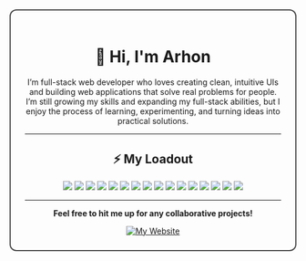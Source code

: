 <div align="center" style="border: 2px solid #444; border-radius: 12px; padding: 25px;">
  <h1>🤖 Hi, I'm Arhon</h1>
  <p>
    I’m full-stack web developer who loves creating clean, intuitive UIs and 
    building web applications that solve real problems for people. I’m still 
    growing my skills and expanding my full-stack abilities, but I enjoy the 
    process of learning, experimenting, and turning ideas into practical solutions.
  </p>

  <hr>

  <h2>⚡ My Loadout</h2>
  <p>
    <img src="https://img.shields.io/badge/JavaScript-323330?style=for-the-badge&logo=javascript&logoColor=F7DF1E"/>
    <img src="https://img.shields.io/badge/TypeScript-007ACC?style=for-the-badge&logo=typescript&logoColor=white"/>
    <img src="https://img.shields.io/badge/React-20232A?style=for-the-badge&logo=react&logoColor=61DAFB"/>
    <img src="https://img.shields.io/badge/Node.js-43853D?style=for-the-badge&logo=node.js&logoColor=white"/>
    <img src="https://img.shields.io/badge/.NET-5C2D91?style=for-the-badge&logo=.net&logoColor=white"/>
    <img src="https://img.shields.io/badge/MongoDB-4EA94B?style=for-the-badge&logo=mongodb&logoColor=white"/>
    <img src="https://img.shields.io/badge/PostgreSQL-316192?style=for-the-badge&logo=postgresql&logoColor=white"/>
    <img src="https://img.shields.io/badge/Vite-646CFF?style=for-the-badge&logo=vite&logoColor=white"/>
    <img src="https://img.shields.io/badge/CSS-663399?style=for-the-badge&logo=css&logoColor=white"/>
    <img src="https://img.shields.io/badge/Tailwind_CSS-38B2AC?style=for-the-badge&logo=tailwind-css&logoColor=white"/>
    <img src="https://img.shields.io/badge/HTML5-E34F26?style=for-the-badge&logo=html5&logoColor=white"/>
    <img src="https://img.shields.io/badge/Next.js-000000?style=for-the-badge&logo=next.js&logoColor=white"/>
    <img src="https://img.shields.io/badge/Supabase-181818?style=for-the-badge&logo=supabase&logoColor=3FCF8E"/>
    <img src="https://img.shields.io/badge/Firebase-F5820D?style=for-the-badge&logo=Firebase&logoColor=white"/>
    <img src="https://img.shields.io/badge/Express.js-404D59?style=for-the-badge&logo=express&logoColor=white"/>
    <img src="https://img.shields.io/badge/Vercel-000000?style=for-the-badge&logo=vercel&logoColor=white"/>
  </p>

  <hr>

  <p><strong>Feel free to hit me up for any collaborative projects!</strong></p>
  <a href="https://aendoarphin.com">
    <img src="https://img.shields.io/badge/My_Website-aendoarphin.com-black?style=for-the-badge&logo=vercel&logoColor=white" alt="My Website"/>
  </a>

</div>
